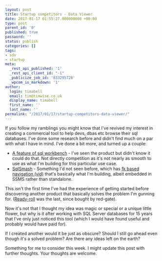 ```yaml
---
layout: post
title: Startup competitors - Data Viewer
date: 2017-01-17 01:55:27.000000000 +00:00
type: post
parent_id: '0'
published: true
password: ''
status: publish
categories: []
tags:
- sdv
- startup
meta:
  _rest_api_published: '1'
  _rest_api_client_id: "-1"
  _publicize_job_id: '833295728'
  _wpcom_is_markdown: '1'
author:
  login: timabell
  email: tim@timwise.co.uk
  display_name: timabell
  first_name: ''
  last_name: ''
permalink: "/2017/01/17/startup-competitors-data-viewer/"
---
```

If you follow my ramblings you might know that I've revived my interest in creating a commercial tool to help devs, dbas etc browse their sql databases. I've done some research before and didn't find much on a par with what I have in mind. I've done a bit more, and turned up a couple:

*   [A feature of sql workbench](http://www.sql-workbench.net/fk_lookup_png.html) - I've seen the product but didn't know it could do that. Not directly competition as it's not nearly as smooth to use as what I'm building for this particular use case.
*   [SqlSmash](http://www.sqlsmash.com/index.html) - Something I'd not seen before, which has [fk based navigation (vid)](https://youtu.be/Z0kdqcrYHdo?t=1m14s) that's basically what I'm building, albeit embedded in SSMS rather than standalone.

This isn't the first time I've had the experience of getting started before discovering another product that basically solves the problem I'm gunning for. ([Ready-roll](http://www.red-gate.com/products/sql-development/readyroll/) was the last, since bought by red-gate).

Now it's not that I thought my idea was magic or special or a unique little flower, but why is it after working with SQL Server databases for 15 years that I've only just noticed this tool (which I would have found useful and probably would have paid for).

If I created another would it be just as obscure? Should I still go ahead even though it's a solved problem? Are there any ideas left on the earth?

Something for me to consider this week. I might update this post with further thoughts. Your thoughts are welcome.
